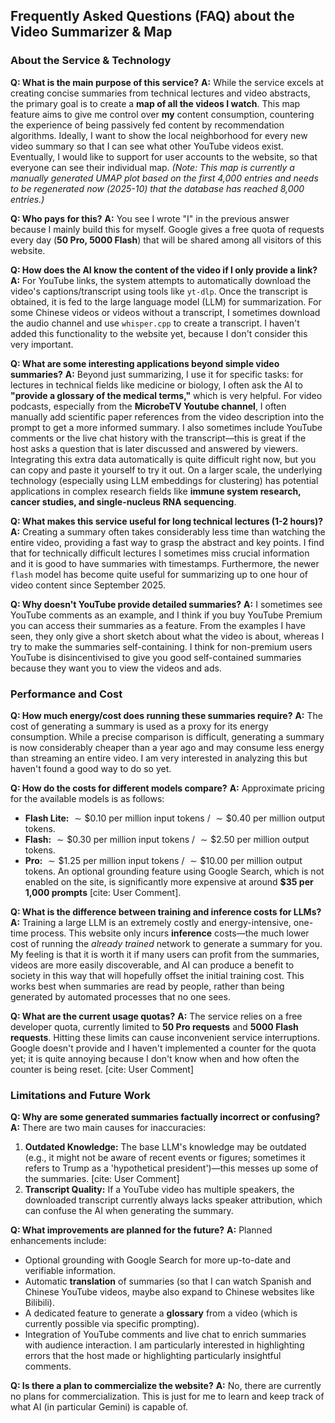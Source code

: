 ## Frequently Asked Questions (FAQ) about the Video Summarizer & Map

### **About the Service & Technology**

**Q: What is the main purpose of this service?**
**A:** While the service excels at creating concise summaries from technical lectures and video abstracts, the primary goal is to create a **map of all the videos I watch**. This map feature aims to give me control over **my** content consumption, countering the experience of being passively fed content by recommendation algorithms. Ideally, I want to show the local neighborhood for every new video summary so that I can see what other YouTube videos exist. Eventually, I would like to support for user accounts to the website, so that everyone can see their individual map. *(Note: This map is currently a manually generated UMAP plot based on the first 4,000 entries and needs to be regenerated now (2025-10) that the database has reached 8,000 entries.)* 

**Q: Who pays for this?**
**A:** You see I wrote "I" in the previous answer because I mainly build this for myself. Google gives a free quota of requests every day (**50 Pro, 5000 Flash**) that will be shared among all visitors of this website.

**Q: How does the AI know the content of the video if I only provide a link?**
**A:** For YouTube links, the system attempts to automatically download the video's captions/transcript using tools like `yt-dlp`. Once the transcript is obtained, it is fed to the large language model (LLM) for summarization. For some Chinese videos or videos without a transcript, I sometimes download the audio channel and use `whisper.cpp` to create a transcript. I haven't added this functionality to the website yet, because I don't consider this very important.

**Q: What are some interesting applications beyond simple video summaries?**
**A:** Beyond just summarizing, I use it for specific tasks: for lectures in technical fields like medicine or biology, I often ask the AI to **"provide a glossary of the medical terms,"** which is very helpful. For video podcasts, especially from the **MicrobeTV Youtube channel**, I often manually add scientific paper references from the video description into the prompt to get a more informed summary. I also sometimes include YouTube comments or the live chat history with the transcript—this is great if the host asks a question that is later discussed and answered by viewers. Integrating this extra data automatically is quite difficult right now, but you can copy and paste it yourself to try it out. On a larger scale, the underlying technology (especially using LLM embeddings for clustering) has potential applications in complex research fields like **immune system research, cancer studies, and single-nucleus RNA sequencing**.

**Q: What makes this service useful for long technical lectures (1-2 hours)?**
**A:** Creating a summary often takes considerably less time than watching the entire video, providing a fast way to grasp the abstract and key points. I find that for technically difficult lectures I sometimes miss crucial information and it is good to have summaries with timestamps. Furthermore, the newer `flash` model has become quite useful for summarizing up to one hour of video content since September 2025.

**Q: Why doesn't YouTube provide detailed summaries?**
**A:** I sometimes see YouTube comments as an example, and I think if you buy YouTube Premium you can access their summaries as a feature. From the examples I have seen, they only give a short sketch about what the video is about, whereas I try to make the summaries self-containing. I think for non-premium users YouTube is disincentivised to give you good self-contained summaries because they want you to view the videos and ads.

### **Performance and Cost**

**Q: How much energy/cost does running these summaries require?**
**A:** The cost of generating a summary is used as a proxy for its energy consumption. While a precise comparison is difficult, generating a summary is now considerably cheaper than a year ago and may consume less energy than streaming an entire video. I am very interested in analyzing this but haven't found a good way to do so yet.

**Q: How do the costs for different models compare?**
**A:** Approximate pricing for the available models is as follows:
*   **Flash Lite:** $\sim\$0.10$ per million input tokens / $\sim\$0.40$ per million output tokens.
*   **Flash:** $\sim\$0.30$ per million input tokens / $\sim\$2.50$ per million output tokens.
*   **Pro:** $\sim\$1.25$ per million input tokens / $\sim\$10.00$ per million output tokens.
An optional grounding feature using Google Search, which is not enabled on the site, is significantly more expensive at around **$35 per 1,000 prompts** [cite: User Comment].

**Q: What is the difference between training and inference costs for LLMs?**
**A:** Training a large LLM is an extremely costly and energy-intensive, one-time process. This website only incurs **inference** costs—the much lower cost of running the *already trained* network to generate a summary for you. My feeling is that it is worth it if many users can profit from the summaries, videos are more easily discoverable, and AI can produce a benefit to society in this way that will hopefully offset the initial training cost. This works best when summaries are read by people, rather than being generated by automated processes that no one sees.

**Q: What are the current usage quotas?**
**A:** The service relies on a free developer quota, currently limited to **50 Pro requests** and **5000 Flash requests**. Hitting these limits can cause inconvenient service interruptions. Google doesn't provide and I haven't implemented a counter for the quota yet; it is quite annoying because I don't know when and how often the counter is being reset. [cite: User Comment]

### **Limitations and Future Work**

**Q: Why are some generated summaries factually incorrect or confusing?**
**A:** There are two main causes for inaccuracies:
1.  **Outdated Knowledge:** The base LLM's knowledge may be outdated (e.g., it might not be aware of recent events or figures; sometimes it refers to Trump as a 'hypothetical president')—this messes up some of the summaries. [cite: User Comment]
2.  **Transcript Quality:** If a YouTube video has multiple speakers, the downloaded transcript currently always lacks speaker attribution, which can confuse the AI when generating the summary.

**Q: What improvements are planned for the future?**
**A:** Planned enhancements include:
*   Optional grounding with Google Search for more up-to-date and verifiable information.
*   Automatic **translation** of summaries (so that I can watch Spanish and Chinese YouTube videos, maybe also expand to Chinese websites like Bilibili).
*   A dedicated feature to generate a **glossary** from a video (which is currently possible via specific prompting).
*   Integration of YouTube comments and live chat to enrich summaries with audience interaction. I am particularly interested in highlighting errors that the host made or highlighting particularly insightful comments.

**Q: Is there a plan to commercialize the website?**
**A:** No, there are currently no plans for commercialization. This is just for me to learn and keep track of what AI (in particular Gemini) is capable of.
